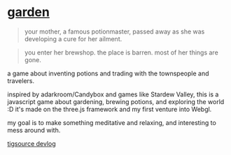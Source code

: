 # [garden](https://electriclantern.github.io/garden-2.1/)

> your mother, a famous potionmaster, passed away as she was developing a cure for her ailment. 

> you enter her brewshop. the place is barren. most of her things are gone.

a game about inventing potions and trading with the townspeople and travelers.

inspired by adarkroom/Candybox and games like Stardew Valley, this is a javascript game about gardening, brewing potions, and exploring the world :D it's made on the three.js framework and my first venture into Webgl.

my goal is to make something meditative and relaxing, and interesting to mess around with.

[tigsource devlog](https://forums.tigsource.com/index.php?topic=66669.msg1398518#msg1398518)

